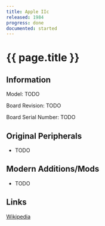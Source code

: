 ```yaml
---
title: Apple IIc
released: 1984
progress: done
documented: started
---
```


# {{ page.title }}

## Information

Model: TODO

Board Revision: TODO

Board Serial Number: TODO

## Original Peripherals

* TODO

## Modern Additions/Mods

* TODO

## Links

[Wikipedia](https://en.wikipedia.org/wiki/Apple_IIc)
